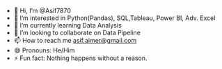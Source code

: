 - 👋 Hi, I’m @Asif7870
- 👀 I’m interested in Python(Pandas), SQL,Tableau, Power BI, Adv. Excel
- 🌱 I’m currently learning Data Analysis
- 💞️ I’m looking to collaborate on Data Pipeline
- 📫 How to reach me asif.aimer@gmail.com
- 😄 Pronouns: He/Him
- ⚡ Fun fact: Nothing happens without a reason.

<!---
Asif7870/Asif7870 is a ✨ special ✨ repository because its `README.md` (this file) appears on your GitHub profile.
You can click the Preview link to take a look at your changes.
--->
